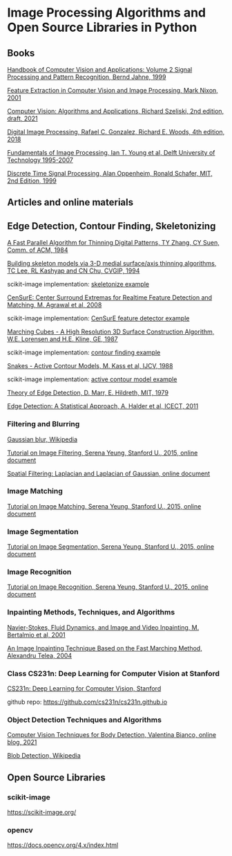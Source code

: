 # Image Processing Algorithms and Open Source Libraries in Python

## Books
[Handbook of Computer Vision and Applications: Volume 2 Signal Processing and Pattern Recognition, Bernd Jahne, 1999](https://github.com/dimitarpg13/image_processing/blob/main/literature/books/Handbook_of_Computer_Vision_and_Applications_Vol2_Signal_Processing_and_Pattern_Recognition_Bernd_Jahne.pdf)

[Feature Extraction in Computer Vision and Image Processing, Mark Nixon, 2001](https://github.com/dimitarpg13/image_processing/blob/main/literature/books/Feature_Extraction_in_Computer_Vision_and_Image_Processing-Mark_Nixon_2001.pdf)

[Computer Vision: Algorithms and Applications, Richard Szeliski, 2nd edition, draft, 2021](https://github.com/dimitarpg13/image_processing/blob/main/literature/books/Computer_Vision_Algorithms_Applications_Szeliski_2ed_2021_draft.pdf)

[Digital Image Processing, Rafael C. Gonzalez, Richard E. Woods, 4th edition, 2018](https://github.com/dimitarpg13/image_processing/blob/main/literature/books/digital_image_processing_gonzales_4th_edition_2018.pdf)

[Fundamentals of Image Processing, Ian T. Young et al, Delft University of Technology 1995-2007](https://github.com/dimitarpg13/image_processing/blob/main/literature/books/Fundamentals_of_Image_Processing_Ian_T_Young_Delft_University_of_Technology.pdf)

[Discrete Time Signal Processing, Alan Oppenheim, Ronald Schafer, MIT, 2nd Edition, 1999](https://github.com/dimitarpg13/image_processing/blob/main/literature/books/Discrete_Time_Signal_Processing_Oppenheim_1999.pdf)

## Articles and online materials

## Edge Detection, Contour Finding, Skeletonizing 
[A Fast Parallel Algorithm for Thinning Digital Patterns, TY Zhang, CY Suen, Comm. of ACM, 1984](https://github.com/dimitarpg13/image_processing/blob/main/literature/articles/A_Fast_Parallel_Algorithm_for_Thinning_Digital_Patterns_Zhang_ACM_1984.pdf)

[Building skeleton models via 3-D medial surface/axis thinning algorithms, TC Lee, RL Kashyap and CN Chu, CVGIP, 1994](https://github.com/dimitarpg13/image_processing/blob/main/literature/articles/Building_skeleton_models_via_3-D_medial_surface-axis_thinning_algorithms_Lee_1994.pdf)

scikit-image implementation: [skeletonize example](https://scikit-image.org/docs/stable/auto_examples/edges/plot_skeleton.html)

[CenSurE: Center Surround Extremas for Realtime Feature Detection and Matching, M. Agrawal et al, 2008](https://github.com/dimitarpg13/image_processing/blob/main/literature/articles/CenSurE_Center_Surround_Extremas_for_Realtime_Feature_Detection_and_Matching_Agrawal_2008.pdf)

scikit-image implementation: [CenSurE feature detector example](https://scikit-image.org/docs/stable/auto_examples/features_detection/plot_censure.html)

[Marching Cubes - A High Resolution 3D Surface Construction Algorithm, W.E. Lorensen and H.E. Kline, GE, 1987](https://github.com/dimitarpg13/image_processing/blob/main/literature/articles/Marching_Cubes-A_High_Resolution_3D_Surface_Construction_Algorithm_lorenson-and-cline-1987.pdf)

scikit-image implementation: [contour finding example](https://scikit-image.org/docs/stable/auto_examples/edges/plot_contours.html)

[Snakes - Active Contour Models, M. Kass et al, IJCV, 1988](https://github.com/dimitarpg13/image_processing/blob/main/literature/articles/Snakes-Active_contour_models_Kass_IJCV_1988.pdf)

scikit-image implementation: [active contour model example](https://scikit-image.org/docs/stable/auto_examples/edges/plot_active_contours.html#sphx-glr-auto-examples-edges-plot-active-contours-py)

[Theory of Edge Detection, D. Marr, E. Hildreth, MIT, 1979](https://github.com/dimitarpg13/image_processing/blob/main/literature/articles/theory_of_edge_detection_marr_hildreth_1980.pdf)

[Edge Detection: A Statistical Approach, A. Halder et al, ICECT, 2011](https://github.com/dimitarpg13/image_processing/blob/main/literature/articles/edge_detection_statistical_approach_halder_2011.pdf)


### Filtering and Blurring 

[Gaussian blur, Wikipedia](https://en.wikipedia.org/wiki/Gaussian_blur)

[Tutorial on Image Filtering, Serena Yeung, Stanford U., 2015, online document](https://ai.stanford.edu/~syyeung/cvweb/tutorial1.html)

[Spatial Filtering: Laplacian and Laplacian of Gaussian, online document](https://homepages.inf.ed.ac.uk/rbf/HIPR2/log.htm)

### Image Matching 

[Tutorial on Image Matching, Serena Yeung, Stanford U., 2015, online document](https://ai.stanford.edu/~syyeung/cvweb/tutorial2.html)

### Image Segmentation

[Tutorial on Image Segmentation, Serena Yeung, Stanford U., 2015, online document](https://ai.stanford.edu/~syyeung/cvweb/tutorial3.html)

### Image Recognition

[Tutorial on Image Recognition, Serena Yeung, Stanford U., 2015, online document](https://ai.stanford.edu/~syyeung/cvweb/tutorial4.html)

### Inpainting Methods, Techniques, and Algorithms

[Navier-Stokes, Fluid Dynamics, and Image and Video Inpainting, M. Bertalmio et al, 2001](https://github.com/dimitarpg13/image_processing/blob/main/literature/articles/inpainting_algorithms/Navier-Stokes_Fluid_Dynamics_and_Image_and_Video_Inpainting_Bertalmio_2001)

[An Image Inpainting Technique Based on the Fast Marching Method, Alexandru Telea, 2004](https://github.com/dimitarpg13/image_processing/blob/main/literature/articles/inpainting_algorithms/An_Image_Inpainting_Technique_Based_on_the_Fast_Marching_Method_2004JGraphToolsTelea.pdf)

### Class CS231n: Deep Learning for Computer Vision at Stanford

[CS231n: Deep Learning for Computer Vision, Stanford](https://cs231n.github.io/)

github repo: https://github.com/cs231n/cs231n.github.io

### Object Detection Techniques and Algorithms

[Computer Vision Techniques for Body Detection, Valentina Bianco, online blog, 2021](https://blog.xmartlabs.com/blog/computer-vision-techniques-for-body-detection/)

[Blob Detection, Wikipedia](https://en.wikipedia.org/wiki/Blob_detection)

## Open Source Libraries

### scikit-image

https://scikit-image.org/

### opencv

https://docs.opencv.org/4.x/index.html

